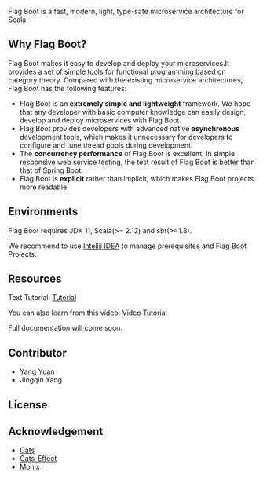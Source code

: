 Flag Boot is a fast, modern, light, type-safe microservice architecture for Scala.

## Why Flag Boot?

Flag Boot makes it easy to develop and deploy your microservices.It provides a set of simple tools for functional programming based on category theory.
Compared with the existing microservice architectures, Flag Boot has the following features:

- Flag Boot is an **extremely simple and lightweight** framework. We hope that any developer with basic computer knowledge can easily design, develop and deploy microservices with Flag Boot.
- Flag Boot provides developers with advanced native **asynchronous** development tools, which makes it unnecessary for developers to configure and tune thread pools during development.
- The **concurrency performance** of Flag Boot is excellent. In simple responsive web service testing, the test result of Flag Boot is better than that of Spring Boot.
- Flag Boot is **explicit** rather than implicit, which makes Flag Boot projects more readable.

## Environments

Flag Boot requires JDK 11, Scala(>= 2.12) and sbt(>=1.3). 

We recommend to use [Intellij IDEA](https://www.jetbrains.com/idea/) to manage prerequisites and Flag Boot Projects.



## Resources

Text Tutorial: [Tutorial](https://h7skvrpnn9.feishu.cn/docx/doxcnDma3JhuyAdl4PUyht71n8S)

You can also learn from this video: [Video Tutorial](https://www.bilibili.com/video/BV1ce411L7ea/)

Full documentation will come soon.

## Contributor
  - Yang Yuan
  - Jingqin Yang

## License

## Acknowledgement
- [Cats](http://typelevel.org/cats)
- [Cats-Effect](https://typelevel.org/cats-effect/)
- [Monix](https://monix.io/)


